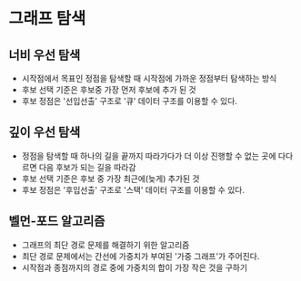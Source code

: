 # 그래프 탐색 

## 너비 우선 탐색 
- 시작점에서 목표인 정점을 탐색할 때 시작점에 가까운 정점부터 탐색하는 방식 
- 후보 선택 기준은 후보중 가장 먼저 후보에 추가 된 것
- 후보 정점은 '선입선출' 구조로 '큐' 데이터 구조를 이용할 수 있다. 

## 깊이 우선 탐색 
- 정점을 탐색할 때 하나의 길을 끝까지 따라가다가 더 이상 진행할 수 없는 곳에 다다르면 다음 후보가 되는 길을 따라감 
- 후보 선택 기준은 후보 중 가장 최근에(늦게) 추가된 것 
- 후보 정점은 '후입선출' 구조로 '스택' 데이터 구조를 이용할 수 있다. 

## 벨먼-포드 알고리즘
- 그래프의 최단 경로 문제를 해결하기 위한 알고리즘 
- 최단 경로 문제에서는 간선에 가중치가 부여된 '가중 그래프'가 주어진다.
- 시작점과 종점까지의 경로 중에 가중치의 합이 가장 작은 것을 구하기 

